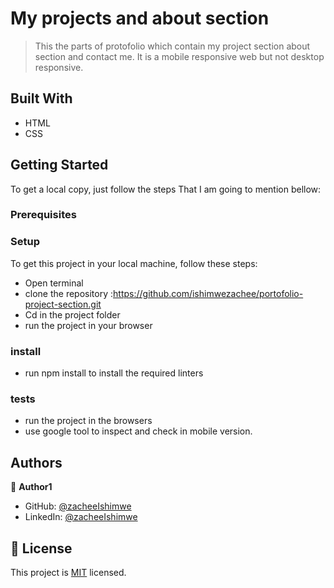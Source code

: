
# My projects and about section 

> This the parts of protofolio which contain my project section
> about section and contact me. It is a mobile responsive web but 
> not desktop responsive. 

## Built With

- HTML 
- CSS

## Getting Started
To get a local copy, just follow the steps That I am going to mention bellow:

### Prerequisites

### Setup
To get this project in your local machine, follow these steps:
- Open terminal 
- clone the repository :https://github.com/ishimwezachee/portofolio-project-section.git
- Cd in the project folder
- run the project in your browser

### install
 - run npm install to install the required linters

 ### tests
 - run the project in the browsers 
 - use google tool to inspect and check in mobile version.

## Authors

👤 **Author1**

- GitHub: [@zacheeIshimwe](https://github.com/ishimwezachee)
- LinkedIn: [@zacheeIshimwe](https://www.linkedin.com/in/zachee-ishimwe-ab952a119/)


## 📝 License

This project is [MIT](./MIT.md) licensed.